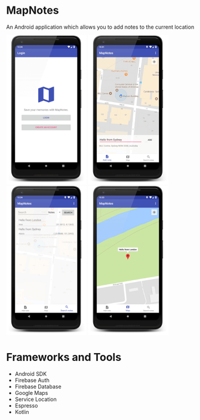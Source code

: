 # MapNotes

An Android application which allows you to add notes to the current location 

<p float="left">
  <img src="/art/Screenshot_1_framed.png" height="400" />
  <img src="/art/Screenshot_2_framed.png" height="400" />
  <img src="/art/Screenshot_3_framed.png" height="400" />
  <img src="/art/Screenshot_4_framed.png" height="400" />
</p>

# Frameworks and Tools
* Android SDK
* Firebase Auth
* Firebase Database
* Google Maps
* Service Location
* Espresso
* Kotlin
